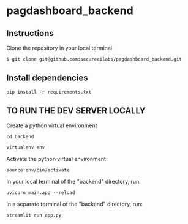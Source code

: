 # pagdashboard_backend

## Instructions
Clone the repository in your local terminal 
    
    $ git clone git@github.com:secureailabs/pagdashboard_backend.git

## Install dependencies 
    pip install -r requirements.txt

## TO RUN THE DEV SERVER LOCALLY
Create a python virtual environment
    
    cd backend

    virtualenv env 
    
Activate the python virtual environment
    
    source env/bin/activate

In your local terminal of the "backend" directory, run:

    uvicorn main:app --reload


In a separate terminal of the "backend" directory, run: 
    
    streamlit run app.py